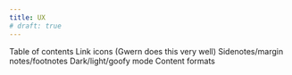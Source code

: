 ```yaml
---
title: UX
# draft: true
---
```


Table of contents
Link icons (Gwern does this very well)
Sidenotes/margin notes/footnotes
Dark/light/goofy mode
Content formats
